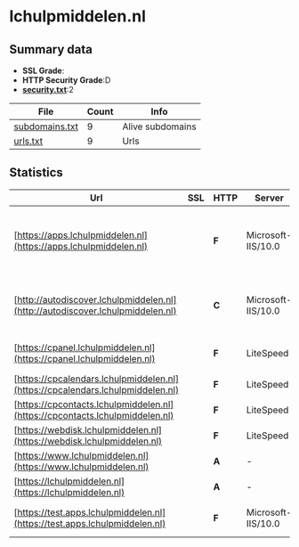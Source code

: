 

# lchulpmiddelen.nl
## Summary data


 - **SSL Grade**:
 - **HTTP Security Grade**:D
 - **[security.txt](https://www.digitaleoverheid.nl/nieuws/standaard-security-txt-nu-verplicht-voor-overheid/)**:2


| File       | Count | Info |
|------------|-------|------|
|[subdomains.txt](/data/lchulpmiddelen.nl/subdomains.txt)|9|Alive subdomains|
|[urls.txt](/data/lchulpmiddelen.nl/urls.txt)|9|Urls|


## Statistics


| Url | SSL | HTTP | Server | Cookie | HSTS | CORS | CTO | CSP | XFO | XXP | RP |FP| Tech |Title |
|--------|-------|-------|------|------|------|------|------|------|------|------|------|------|------|------|
|[https://apps.lchulpmiddelen.nl](https://apps.lchulpmiddelen.nl)| | **F**|Microsoft-IIS/10.0| | | | | | | | :white_check_mark: | |Azure IIS:10.0 Microsoft ASP.NET Windows Server|AppsPortalFronte...|
|[http://autodiscover.lchulpmiddelen.nl](http://autodiscover.lchulpmiddelen.nl)| | **C**|Microsoft-IIS/10.0| |:white_check_mark: | | | | | | :white_check_mark: | |IIS:10.0 Microsoft ASP.NET Windows Server||
|[https://cpanel.lchulpmiddelen.nl](https://cpanel.lchulpmiddelen.nl)| | **F**|LiteSpeed| | | | | | | | :white_check_mark: | |HTTP/3 LiteSpeed cPanel|cPanel Login|
|[https://cpcalendars.lchulpmiddelen.nl](https://cpcalendars.lchulpmiddelen.nl)| | **F**|LiteSpeed| | | | | | | | :white_check_mark: | |HTTP/3 LiteSpeed|403 Forbidden|
|[https://cpcontacts.lchulpmiddelen.nl](https://cpcontacts.lchulpmiddelen.nl)| | **F**|LiteSpeed| | | | | | | | :white_check_mark: | |HTTP/3 LiteSpeed|403 Forbidden|
|[https://webdisk.lchulpmiddelen.nl](https://webdisk.lchulpmiddelen.nl)| | **F**|LiteSpeed| | | | | | | | :white_check_mark: | |HTTP/3 LiteSpeed|403 Forbidden|
|[https://www.lchulpmiddelen.nl](https://www.lchulpmiddelen.nl)| | **A**|-| |:white_check_mark: | | |:warning: | :white_check_mark: | :white_check_mark: | :white_check_mark: | |HSTS||
|[https://lchulpmiddelen.nl](https://lchulpmiddelen.nl)| | **A**|-| |:white_check_mark: | | |:warning: | :white_check_mark: | :white_check_mark: | :white_check_mark: | |HSTS||
|[https://test.apps.lchulpmiddelen.nl](https://test.apps.lchulpmiddelen.nl)| | **F**|Microsoft-IIS/10.0| | | | | | | | :white_check_mark: | |IIS:10.0 Windows Server|502 - Web server...|


